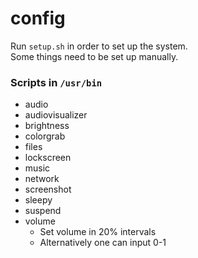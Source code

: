 # config
Run `setup.sh` in order to set up the system.  
Some things need to be set up manually. 

### Scripts in `/usr/bin`
* audio
* audiovisualizer
* brightness
* colorgrab
* files
* lockscreen
* music
* network
* screenshot
* sleepy
* suspend
* volume
  * Set volume in 20% intervals
  * Alternatively one can input 0-1
